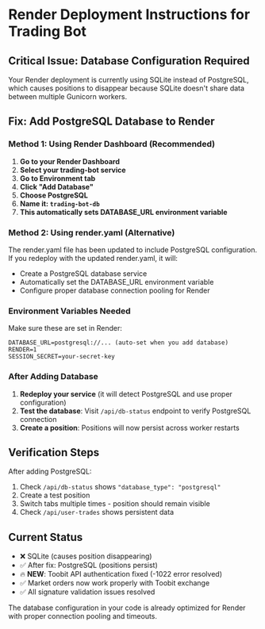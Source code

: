 # Render Deployment Instructions for Trading Bot

## Critical Issue: Database Configuration Required

Your Render deployment is currently using SQLite instead of PostgreSQL, which causes positions to disappear because SQLite doesn't share data between multiple Gunicorn workers.

## Fix: Add PostgreSQL Database to Render

### Method 1: Using Render Dashboard (Recommended)

1. **Go to your Render Dashboard**
2. **Select your trading-bot service**
3. **Go to Environment tab**
4. **Click "Add Database"**
5. **Choose PostgreSQL**
6. **Name it: `trading-bot-db`**
7. **This automatically sets DATABASE_URL environment variable**

### Method 2: Using render.yaml (Alternative)

The render.yaml file has been updated to include PostgreSQL configuration. If you redeploy with the updated render.yaml, it will:

- Create a PostgreSQL database service
- Automatically set the DATABASE_URL environment variable
- Configure proper database connection pooling for Render

### Environment Variables Needed

Make sure these are set in Render:

```
DATABASE_URL=postgresql://... (auto-set when you add database)
RENDER=1
SESSION_SECRET=your-secret-key
```

### After Adding Database

1. **Redeploy your service** (it will detect PostgreSQL and use proper configuration)
2. **Test the database**: Visit `/api/db-status` endpoint to verify PostgreSQL connection
3. **Create a position**: Positions will now persist across worker restarts

## Verification Steps

After adding PostgreSQL:

1. Check `/api/db-status` shows `"database_type": "postgresql"`
2. Create a test position
3. Switch tabs multiple times - position should remain visible
4. Check `/api/user-trades` shows persistent data

## Current Status

- ❌ SQLite (causes position disappearing)
- ✅ After fix: PostgreSQL (positions persist)
- 🔥 **NEW**: Toobit API authentication fixed (-1022 error resolved)
- ✅ Market orders now work properly with Toobit exchange  
- ✅ All signature validation issues resolved

The database configuration in your code is already optimized for Render with proper connection pooling and timeouts.